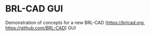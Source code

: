 # BRL-CAD GUI

Demonstration of concepts for a new BRL-CAD (https://brlcad.org, https://github.com/BRL-CAD) GUI
